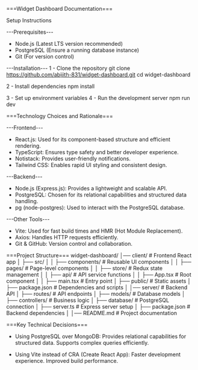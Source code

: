 ===Widget Dashboard Documentation===

Setup Instructions

---Prerequisites---

* Node.js (Latest LTS version recommended)
* PostgreSQL (Ensure a running database instance)
* Git (For version control)

---Installation---
1 - Clone the repository
git clone https://github.com/abijith-831/widget-dashboard.git
cd widget-dashboard

2 - Install dependencies
npm install

3 - Set up environment variables
4 -  Run the development server
npm run dev


===Technology Choices and Rationale===

---Frontend---
* React.js: Used for its component-based structure and efficient rendering.
* TypeScript: Ensures type safety and better developer experience.
* Notistack: Provides user-friendly notifications.
* Tailwind CSS: Enables rapid UI styling and consistent design.

---Backend---
* Node.js (Express.js): Provides a lightweight and scalable API.
* PostgreSQL: Chosen for its relational capabilities and structured data handling.
* pg (node-postgres): Used to interact with the PostgreSQL database.

---Other Tools---
* Vite: Used for fast build times and HMR (Hot Module Replacement).
* Axios: Handles HTTP requests efficiently.
* Git & GitHub: Version control and collaboration.


===Project Structure===
widget-dashboard/
│── client/                   # Frontend React app
│   ├── src/
│   │   ├── components/       # Reusable UI components
│   │   ├── pages/            # Page-level components
│   │   ├── store/            # Redux state management
│   │   ├── api/              # API service functions
│   │   ├── App.tsx           # Root component
│   │   ├── main.tsx          # Entry point
│   ├── public/               # Static assets
│   ├── package.json          # Dependencies and scripts
│
│── server/                   # Backend API
│   ├── routes/               # API endpoints
│   ├── models/               # Database models
│   ├── controllers/          # Business logic
│   ├── database/             # PostgreSQL connection
│   ├── server.ts             # Express server setup
│   ├── package.json          # Backend dependencies
│
│── README.md                 # Project documentation



===Key Technical Decisions===

* Using PostgreSQL over MongoDB:
Provides relational capabilities for structured data.
Supports complex queries efficiently.

* Using Vite instead of CRA (Create React App):
Faster development experience.
Improved build performance.






